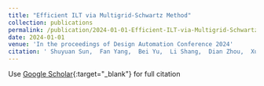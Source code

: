 ```yaml
---
title: "Efficient ILT via Multigrid-Schwartz Method"
collection: publications
permalink: /publication/2024-01-01-Efficient-ILT-via-Multigrid-Schwartz-Method
date: 2024-01-01
venue: 'In the proceedings of Design Automation Conference 2024'
citation: ' Shuyuan Sun,  Fan Yang,  Bei Yu,  Li Shang,  Dian Zhou,  Xuan Zeng, &quot;Efficient ILT via Multigrid-Schwartz Method.&quot; In the proceedings of Design Automation Conference 2024, 2024.'
---
```

Use [Google Scholar](https://scholar.google.com/scholar?q=Efficient+ILT+via+Multigrid+Schwartz+Method){:target="_blank"} for full citation